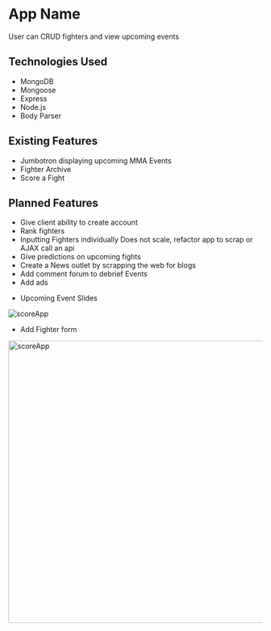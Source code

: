 # App Name
User can CRUD fighters and view upcoming events

## Technologies Used
- MongoDB
- Mongoose
- Express
- Node.js
- Body Parser

## Existing Features
- Jumbotron displaying upcoming MMA Events
- Fighter Archive
- Score a Fight

## Planned Features
- Give client ability to create account
- Rank fighters
- Inputting Fighters individually Does not scale, refactor app to scrap or AJAX call an api
- Give predictions on upcoming fights
- Create a News outlet by scrapping the web for blogs
- Add comment forum to debrief Events
- Add ads

* Upcoming Event Slides

![scoreApp](https://cloud.githubusercontent.com/assets/12709735/17750311/a3e7dbda-6476-11e6-8e36-420f911f80cf.jpg)


* Add Fighter form


<img width="559" alt="scoreApp" src="https://cloud.githubusercontent.com/assets/12709735/17750312/a6d0ad04-6476-11e6-8308-6897a0576242.png">
